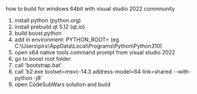 how to build for windows 64bit with visual studio 2022 commnunity

1. install python (python.org)
2. install prebuild qt 5.12 (qt.io)
3. build boost.python
  1. add in environment: PYTHON_ROOT=<path to installed python root folder> (eg C:\Users\pirx\AppData\Local\Programs\Python\Python310)
  2. open x64 native tools command prompt from visual studio 2022
  3. go to boost root folder
  4. call 'bootstrap.bat'
  5. call 'b2.exe toolset=msvc-14.3 address-model=64 link=shared --with-python -j8'
4. open CodeSubWars solution and build